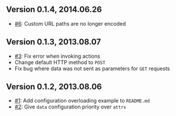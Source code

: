 ## Version 0.1.4, 2014.06.26

* [#6](https://github.com/neocotic/Backbone.Do/issues/6): Custom URL paths are no longer encoded

## Version 0.1.3, 2013.08.07

* [#3](https://github.com/neocotic/Backbone.Do/issues/3): Fix error when invoking actions
* Change default HTTP method to `POST`
* Fix bug where data was not sent as parameters for `GET` requests

## Version 0.1.2, 2013.08.06

* [#1](https://github.com/neocotic/Backbone.Do/issues/1): Add configuration overloading example to `README.md`
* [#2](https://github.com/neocotic/Backbone.Do/issues/2): Give `data` configuration priority over `attrs`